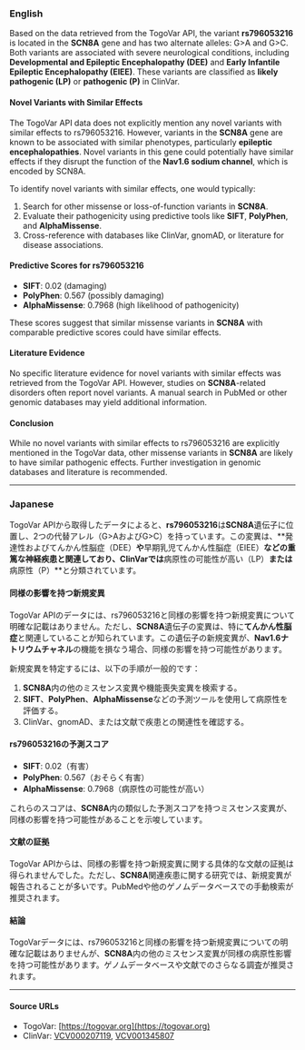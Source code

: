 ### English
Based on the data retrieved from the TogoVar API, the variant **rs796053216** is located in the **SCN8A** gene and has two alternate alleles: G>A and G>C. Both variants are associated with severe neurological conditions, including **Developmental and Epileptic Encephalopathy (DEE)** and **Early Infantile Epileptic Encephalopathy (EIEE)**. These variants are classified as **likely pathogenic (LP)** or **pathogenic (P)** in ClinVar.

#### Novel Variants with Similar Effects
The TogoVar API data does not explicitly mention any novel variants with similar effects to rs796053216. However, variants in the **SCN8A** gene are known to be associated with similar phenotypes, particularly **epileptic encephalopathies**. Novel variants in this gene could potentially have similar effects if they disrupt the function of the **Nav1.6 sodium channel**, which is encoded by SCN8A.

To identify novel variants with similar effects, one would typically:
1. Search for other missense or loss-of-function variants in **SCN8A**.
2. Evaluate their pathogenicity using predictive tools like **SIFT**, **PolyPhen**, and **AlphaMissense**.
3. Cross-reference with databases like ClinVar, gnomAD, or literature for disease associations.

#### Predictive Scores for rs796053216
- **SIFT**: 0.02 (damaging)
- **PolyPhen**: 0.567 (possibly damaging)
- **AlphaMissense**: 0.7968 (high likelihood of pathogenicity)

These scores suggest that similar missense variants in **SCN8A** with comparable predictive scores could have similar effects.

#### Literature Evidence
No specific literature evidence for novel variants with similar effects was retrieved from the TogoVar API. However, studies on **SCN8A**-related disorders often report novel variants. A manual search in PubMed or other genomic databases may yield additional information.

#### Conclusion
While no novel variants with similar effects to rs796053216 are explicitly mentioned in the TogoVar data, other missense variants in **SCN8A** are likely to have similar pathogenic effects. Further investigation in genomic databases and literature is recommended.

---

### Japanese
TogoVar APIから取得したデータによると、**rs796053216**は**SCN8A**遺伝子に位置し、2つの代替アレル（G>AおよびG>C）を持っています。この変異は、**発達性およびてんかん性脳症（DEE）**や**早期乳児てんかん性脳症（EIEE）**などの重篤な神経疾患と関連しており、ClinVarでは**病原性の可能性が高い（LP）**または**病原性（P）**と分類されています。

#### 同様の影響を持つ新規変異
TogoVar APIのデータには、rs796053216と同様の影響を持つ新規変異について明確な記載はありません。ただし、**SCN8A**遺伝子の変異は、特に**てんかん性脳症**と関連していることが知られています。この遺伝子の新規変異が、**Nav1.6ナトリウムチャネル**の機能を損なう場合、同様の影響を持つ可能性があります。

新規変異を特定するには、以下の手順が一般的です：
1. **SCN8A**内の他のミスセンス変異や機能喪失変異を検索する。
2. **SIFT**、**PolyPhen**、**AlphaMissense**などの予測ツールを使用して病原性を評価する。
3. ClinVar、gnomAD、または文献で疾患との関連性を確認する。

#### rs796053216の予測スコア
- **SIFT**: 0.02（有害）
- **PolyPhen**: 0.567（おそらく有害）
- **AlphaMissense**: 0.7968（病原性の可能性が高い）

これらのスコアは、**SCN8A**内の類似した予測スコアを持つミスセンス変異が、同様の影響を持つ可能性があることを示唆しています。

#### 文献の証拠
TogoVar APIからは、同様の影響を持つ新規変異に関する具体的な文献の証拠は得られませんでした。ただし、**SCN8A**関連疾患に関する研究では、新規変異が報告されることが多いです。PubMedや他のゲノムデータベースでの手動検索が推奨されます。

#### 結論
TogoVarデータには、rs796053216と同様の影響を持つ新規変異についての明確な記載はありませんが、**SCN8A**内の他のミスセンス変異が同様の病原性影響を持つ可能性があります。ゲノムデータベースや文献でのさらなる調査が推奨されます。

---

#### Source URLs
- TogoVar: [https://togovar.org](https://togovar.org)
- ClinVar: [VCV000207119](https://www.ncbi.nlm.nih.gov/clinvar/variation/207119), [VCV001345807](https://www.ncbi.nlm.nih.gov/clinvar/variation/1345807)
